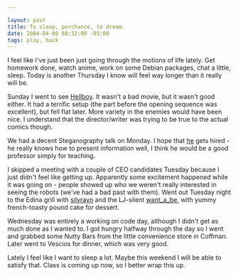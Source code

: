 ```yaml
--- 

layout: post
title: To sleep, perchance, to dream.
date: 2004-04-08 08:32:00 -05:00
tags: play, hack
---
```

I feel like I've just been just going through the motions of life lately.  Get homework done, watch anime, work on some Debian packages, chat a little, sleep.   Today is another Thursday I know will feel way longer than it really will be.

Sunday I went to see <a href="http://www.sonypictures.com/movies/hellboy/">Hellboy</a>.  It wasn't a bad movie, but it wasn't good either.   It had a terrific setup (the part before the opening sequence was excellent), but fell flat later.  More variety in the enemies would have been nice.  I understand that the director/writer was trying to be true to the actual comics though.

We had a decent Steganography talk on Monday.  I hope that <a href="http://www-2.cs.cmu.edu/~hopper/">he</a> gets hired - he really knows how to present information well, I think he would be a good professor simply for teaching.

I skipped a meeting with a couple of CEO candidates Tuesday because I just didn't feel like getting up.  Apparently some excitement happened while it was going on - people showed up who we weren't really interested in seeing the robots (we've had a bad past with them).  Went out Tuesday night to the Edina grill with <a href="http://silvrayn.livejournal.com">silvrayn</a> and the LJ-silent <a href="http://want_a_be.livejournal.com">want_a_be</a>, with yummy french-toasty pound cake for dessert.

Wednesday was entirely a working on code day, although I didn't get as much done as I wanted to.  I got hungry halfway through the day so I went and grabbed some Nutty Bars from the little convenience store in Coffman.  Later went to Vescios for dinner, which was very good.

Lately I feel like I want to sleep a lot.  Maybe this weekend I will be able to satisfy that.  Class is coming up now, so I better wrap this up.

